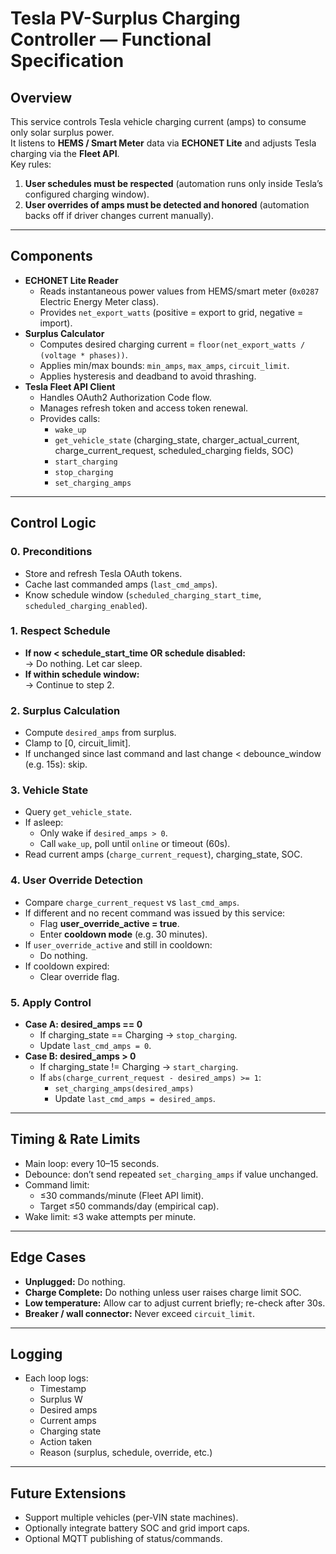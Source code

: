 # Tesla PV-Surplus Charging Controller — Functional Specification

## Overview
This service controls Tesla vehicle charging current (amps) to consume only solar surplus power.  
It listens to **HEMS / Smart Meter** data via **ECHONET Lite** and adjusts Tesla charging via the **Fleet API**.  
Key rules:
1. **User schedules must be respected** (automation runs only inside Tesla’s configured charging window).
2. **User overrides of amps must be detected and honored** (automation backs off if driver changes current manually).

---

## Components
- **ECHONET Lite Reader**
  - Reads instantaneous power values from HEMS/smart meter (`0x0287` Electric Energy Meter class).
  - Provides `net_export_watts` (positive = export to grid, negative = import).
- **Surplus Calculator**
  - Computes desired charging current = `floor(net_export_watts / (voltage * phases))`.
  - Applies min/max bounds: `min_amps`, `max_amps`, `circuit_limit`.
  - Applies hysteresis and deadband to avoid thrashing.
- **Tesla Fleet API Client**
  - Handles OAuth2 Authorization Code flow.
  - Manages refresh token and access token renewal.
  - Provides calls:
    - `wake_up`
    - `get_vehicle_state` (charging_state, charger_actual_current, charge_current_request, scheduled_charging fields, SOC)
    - `start_charging`
    - `stop_charging`
    - `set_charging_amps`

---

## Control Logic

### 0. Preconditions
- Store and refresh Tesla OAuth tokens.
- Cache last commanded amps (`last_cmd_amps`).
- Know schedule window (`scheduled_charging_start_time`, `scheduled_charging_enabled`).

### 1. Respect Schedule
- **If now < schedule_start_time OR schedule disabled:**  
  → Do nothing. Let car sleep.  
- **If within schedule window:**  
  → Continue to step 2.

### 2. Surplus Calculation
- Compute `desired_amps` from surplus.
- Clamp to [0, circuit_limit].
- If unchanged since last command and last change < debounce_window (e.g. 15s): skip.

### 3. Vehicle State
- Query `get_vehicle_state`.
- If asleep:
  - Only wake if `desired_amps > 0`.
  - Call `wake_up`, poll until `online` or timeout (60s).
- Read current amps (`charge_current_request`), charging_state, SOC.

### 4. User Override Detection
- Compare `charge_current_request` vs `last_cmd_amps`.
- If different and no recent command was issued by this service:
  - Flag **user_override_active = true**.
  - Enter **cooldown mode** (e.g. 30 minutes).
- If `user_override_active` and still in cooldown:
  - Do nothing.
- If cooldown expired:
  - Clear override flag.

### 5. Apply Control
- **Case A: desired_amps == 0**
  - If charging_state == Charging → `stop_charging`.
  - Update `last_cmd_amps = 0`.
- **Case B: desired_amps > 0**
  - If charging_state != Charging → `start_charging`.
  - If `abs(charge_current_request - desired_amps) >= 1`:
    - `set_charging_amps(desired_amps)`
    - Update `last_cmd_amps = desired_amps`.

---

## Timing & Rate Limits
- Main loop: every 10–15 seconds.
- Debounce: don’t send repeated `set_charging_amps` if value unchanged.
- Command limit:
  - ≤30 commands/minute (Fleet API limit).
  - Target ≤50 commands/day (empirical cap).
- Wake limit: ≤3 wake attempts per minute.

---

## Edge Cases
- **Unplugged:** Do nothing.
- **Charge Complete:** Do nothing unless user raises charge limit SOC.
- **Low temperature:** Allow car to adjust current briefly; re-check after 30s.
- **Breaker / wall connector:** Never exceed `circuit_limit`.

---

## Logging
- Each loop logs:
  - Timestamp
  - Surplus W
  - Desired amps
  - Current amps
  - Charging state
  - Action taken
  - Reason (surplus, schedule, override, etc.)

---

## Future Extensions
- Support multiple vehicles (per-VIN state machines).
- Optionally integrate battery SOC and grid import caps.
- Optional MQTT publishing of status/commands.
